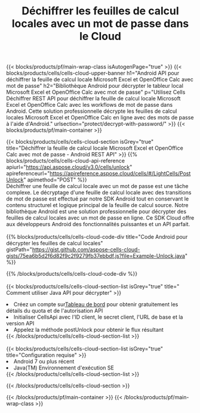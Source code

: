 ﻿---
title:  Déchiffrer les feuilles de calcul locales avec un mot de passe dans le Cloud
description: API Cloud et SDK pour Microsoft Excel et déverrouillage OpenOffice Calc. Les feuilles de calcul sont décryptées par le Cells Cloud API. Le SDK prend en charge les types de langages de développement. Ils incluent Android, C#, Go, Java, NodeJS, Perl, PHP, Python, Ruby et Swift.
url: /fr/android/protect/decrypt-with-password/
---
{{< blocks/products/pf/main-wrap-class isAutogenPage="true" >}}
{{< blocks/products/cells/cells-cloud-upper-banner h1="Android API pour déchiffrer la feuille de calcul locale Microsoft Excel et OpenOffice Calc avec mot de passe" h2="Bibliothèque Android pour décrypter le tableur local Microsoft Excel et OpenOffice Calc avec mot de passe" p="Utilisez Cells Déchiffrer REST API pour déchiffrer la feuille de calcul locale Microsoft Excel et OpenOffice Calc avec les workflows de mot de passe dans Android. Cette solution professionnelle décrypte les feuilles de calcul locales Microsoft Excel et OpenOffice Calc en ligne avec des mots de passe à l\'aide d\'Android." urlsection="protect/decrypt-with-password/" >}}
{{< blocks/products/pf/main-container >}}

{{< blocks/products/cells/cells-cloud-section isGrey="true" title="Déchiffrer la feuille de calcul locale Microsoft Excel et OpenOffice Calc avec mot de passe - Android REST API" >}}
{{% blocks/products/cells/cells-cloud-api-reference apiurl="https://api.aspose.cloud/v3.0/cells/unlock" apireferenceurl="https://apireference.aspose.cloud/cells/#/LightCells/PostUnlock" apimethod="POST" %}}
<br/>
Déchiffrer une feuille de calcul locale avec un mot de passe est une tâche complexe. Le décryptage d'une feuille de calcul locale avec des transitions de mot de passe est effectué par notre SDK Android tout en conservant le contenu structurel et logique principal de la feuille de calcul source. Notre bibliothèque Android est une solution professionnelle pour décrypter des feuilles de calcul locales avec un mot de passe en ligne. Ce SDK Cloud offre aux développeurs Android des fonctionnalités puissantes et un API parfait.
<br/>
<br/>
{{% blocks/products/cells/cells-cloud-code-div title="Code Android pour décrypter les feuilles de calcul locales" gistPath="https://gist.github.com/aspose-cells-cloud-gists/75ea6b5d2f6d82f9c2f9279fb37ebbdf.js?file=Example-Unlock.java" %}}
  
{{% /blocks/products/cells/cells-cloud-code-div %}}
<br/>
<br/>
{{< blocks/products/cells/cells-cloud-section-list isGrey="true" title=" Comment utiliser Java API pour décrypter" >}}
<li> Créez un compte sur<a href="https://dashboard.aspose.cloud/">Tableau de bord</a> pour obtenir gratuitement les détails du quota et de l'autorisation API</li>
<li>Initialiser CellsApi avec l'ID client, le secret client, l'URL de base et la version API</li>
<li>Appelez la méthode postUnlock pour obtenir le flux résultant</li>
{{< /blocks/products/cells/cells-cloud-section-list >}}
<br/>
<br/>
{{< blocks/products/cells/cells-cloud-section-list isGrey="true" title="Configuration requise" >}}
<li>Android 7 ou plus récent</li>
<li>Java(TM) Environnement d'exécution SE</li>
{{< /blocks/products/cells/cells-cloud-section-list >}}

{{< /blocks/products/cells/cells-cloud-section >}}

{{< /blocks/products/pf/main-container >}}
{{< /blocks/products/pf/main-wrap-class >}}
